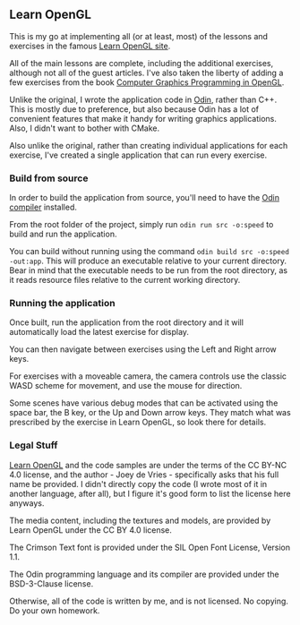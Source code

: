 ## Learn OpenGL

This is my go at implementing all (or at least, most) of the lessons and exercises in the
famous [Learn OpenGL site](https://learnopengl.com).

All of the main lessons are complete, including the additional exercises, although not all of the guest articles.
I've also taken the liberty of adding a few exercises from the book 
[Computer Graphics Programming in OpenGL](https://www.packtpub.com/en-us/product/computer-graphics-programming-in-opengl-with-c-edition-3-9781836641186).

Unlike the original, I wrote the application code in [Odin](https://odin-lang.org/), rather than C++.
This is mostly due to preference, but also because Odin has a lot of convenient features that make it handy for writing
graphics applications. Also, I didn't want to bother with CMake.

Also unlike the original, rather than creating individual applications for each exercise, I've created a single
application that can run every exercise.

### Build from source

In order to build the application from source, you'll need to have the
[Odin compiler](https://odin-lang.org/docs/install/) installed.

From the root folder of the project, simply run `odin run src -o:speed` to build and run the application.

You can build without running using the command `odin build src -o:speed -out:app`.
This will produce an executable relative to your current directory.
Bear in mind that the executable needs to be run from the root directory, as it reads resource files relative
to the current working directory.

### Running the application

Once built, run the application from the root directory and it will automatically load the latest exercise for display.

You can then navigate between exercises using the Left and Right arrow keys.

For exercises with a moveable camera, the camera controls use the classic WASD scheme for movement, and use the mouse
for direction.

Some scenes have various debug modes that can be activated using the space bar, the B key, or the Up and Down arrow
keys. They match what was prescribed by the exercise in Learn OpenGL, so look there for details.

### Legal Stuff

[Learn OpenGL](https://learnopengl.com/About) and the code samples are under the terms of the CC BY-NC 4.0 license,
and the author - Joey de Vries - specifically asks that his full name be provided.
I didn't directly copy the code (I wrote most of it in another language, after all), but I figure it's good form
to list the license here anyways.

The media content, including the textures and models, are provided by Learn OpenGL under the CC BY 4.0 license.

The Crimson Text font is provided under the SIL Open Font License, Version 1.1.

The Odin programming language and its compiler are provided under the BSD-3-Clause license.

Otherwise, all of the code is written by me, and is not licensed. No copying. Do your own homework.
